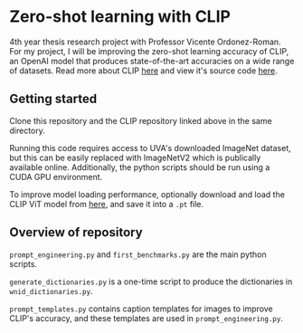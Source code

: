 # Zero-shot learning with CLIP

4th year thesis research project with Professor Vicente Ordonez-Roman. For my project, I will be improving the zero-shot learning accuracy of CLIP, an OpenAI model that produces state-of-the-art accuracies on a wide range of datasets. Read more about CLIP [here](https://openai.com/blog/clip/) and view it's source code [here](https://github.com/openai/CLIP).

## Getting started

Clone this repository and the CLIP repository linked above in the same directory. 

Running this code requires access to UVA's downloaded ImageNet dataset, but this can be easily replaced with ImageNetV2 which is publically available online. Additionally, the python scripts should be run using a CUDA GPU environment.

To improve model loading performance, optionally download and load the CLIP ViT model from [here](https://openaipublic.azureedge.net/clip/models/40d365715913c9da98579312b702a82c18be219cc2a73407c4526f58eba950af/ViT-B-32.pt), and save it into a `.pt` file.

## Overview of repository

`prompt_engineering.py` and `first_benchmarks.py` are the main python scripts.

`generate_dictionaries.py` is a one-time script to produce the dictionaries in `wnid_dictionaries.py`.

`prompt_templates.py` contains caption templates for images to improve CLIP's accuracy, and these templates are used in `prompt_engineering.py`.

